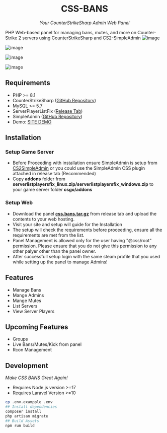 <div align="center">

# CSS-BANS
*Your CounterStrikeSharp Admin Web Panel*

</div>

PHP Web-based panel for managing bans, mutes, and more on Counter-Strike 2 servers using CounterStrikeSharp and CS2-SimpleAdmin
![image](https://github.com/hobsRKM/css-bans/assets/11420858/a8742df5-21ba-4d38-98d4-f7e71a0cf003)

![image](https://github.com/hobsRKM/css-bans/assets/11420858/2ca220f8-ff50-40f4-8238-dbc44270574f)

![image](https://github.com/hobsRKM/css-bans/assets/11420858/7b7fb2e3-22d3-4398-b19c-9d169789f802)

![image](https://github.com/hobsRKM/css-bans/assets/11420858/84796cb7-31d6-48ef-895e-4af1331ad71c)


## Requirements
- PHP >= 8.1
- CounterStrikeSharp ([GitHub Repository](https://github.com/roflmuffin/CounterStrikeSharp))
- MySQL >= 5.7
- ServerPlayerListFix ([Release Tab](#))
- SimpleAdmin ([GitHub Repository](https://github.com/daffyyyy/CS2-SimpleAdmin))
- Demo: [SITE DEMO](https://demo-css-bans.matchclub.xyz/)
## Installation

### Setup Game Server
- Before Proceeding with installation ensure SimpleAdmin is setup from [CS2SimpleAdmin](https://github.com/daffyyyy/CS2-SimpleAdmin) or you could use the SimpleAdmin CSS plugin attached in release tab (Recommended)
- Copy **addons** folder from **serverlistplayersfix_linux.zip/serverlistplayersfix_windows.zip** to your game server folder **csgo/addons**

### Setup Web

- Download the panel **[css.bans.tar.gz](https://github.com/hobsRKM/css-bans/releases)** from release tab and upload the contents to your web hosting.
- Visit your site and setup will guide for the Installation
- The setup will check the requirements before proceeding, ensure all the requirements are met from the list.
- Panel Management is allowed only for the user having "@css/root" permission. Please ensure that you do not give this permission to any other palyer other than the panel owner.
- After successfull setup login with the same steam profile that you used while setting up the panel to manage Admins!

## Features

- Manage Bans
- Mange Admins
- Mange Mutes
- List Servers
- View Server Players

## Upcoming Features

- Groups
- Live Bans/Mutes/Kick from panel
- Rcon Management

## Development

*Make CSS BANS Great Again!*

- Requires Node.js version >=17
- Requires Laravel Version >=10

```bash
cp .env.exampple .env
## Install dependencies
composer install
php artisan migrate
## Build Assets   
npm run build

